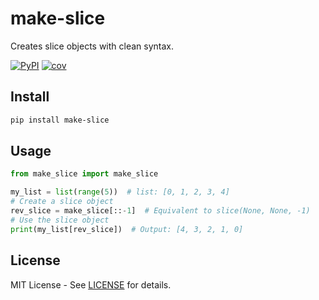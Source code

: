 # make-slice

Creates slice objects with clean syntax.

[![PyPI](https://img.shields.io/pypi/v/make-slice?logo=pypi&label=PyPI%20package)](https://pypi.org/project/make-slice/)
[![cov](https://0x00-pl.github.io/make_slice/badges/coverage.svg)](https://github.com/0x00-pl/make_slice/actions)

## Install

```bash
pip install make-slice
```

## Usage

```python
from make_slice import make_slice

my_list = list(range(5))  # list: [0, 1, 2, 3, 4]
# Create a slice object
rev_slice = make_slice[::-1]  # Equivalent to slice(None, None, -1)
# Use the slice object
print(my_list[rev_slice])  # Output: [4, 3, 2, 1, 0]
```


## License

MIT License - See [LICENSE](LICENSE) for details.
